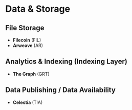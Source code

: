 # Data & Storage

## File Storage

- **Filecoin** (FIL)
- **Arweave** (AR)

## Analytics & Indexing  (Indexing Layer)

- **The Graph** (GRT)

## Data Publishing / Data Availability

- **Celestia** (TIA)
